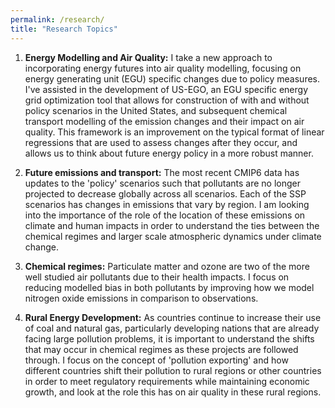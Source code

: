 ```yaml
---
permalink: /research/
title: "Research Topics"
---
```

1. **Energy Modelling and Air Quality:** I take a new approach to incorporating energy futures into air quality modelling, focusing on energy generating unit (EGU) specific changes due to policy measures. I've assisted in the development of US-EGO, an EGU specific energy grid optimization tool that allows for construction of with and without policy scenarios in the United States, and subsequent chemical transport modelling of the emission changes and their impact on air quality. This framework is an improvement on the typical format of linear regressions that are used to assess changes after they occur, and allows us to think about future energy policy in a more robust manner. 

2. **Future emissions and transport:** The most recent CMIP6 data has updates to the 'policy' scenarios such that pollutants are no longer projected to decrease globally across all scenarios. Each of the SSP scenarios has changes in emissions that vary by region. I am looking into the importance of the role of the location of these emissions on climate and human impacts in order to understand the ties between the chemical regimes and larger scale atmospheric dynamics under climate change.

3. **Chemical regimes:** Particulate matter and ozone are two of the more well studied air pollutants due to their health impacts. I focus on reducing modelled bias in both pollutants by improving how we model nitrogen oxide emissions in comparison to observations. 

4. **Rural Energy Development:** As countries continue to increase their use of coal and natural gas, particularly developing nations that are already facing large pollution problems, it is important to understand the shifts that may occur in chemical regimes as these projects are followed through. I focus on the concept of 'pollution exporting' and how different countries shift their pollution to rural regions or other countries in order to meet regulatory requirements while maintaining economic growth, and look at the role this has on air quality in these rural regions.